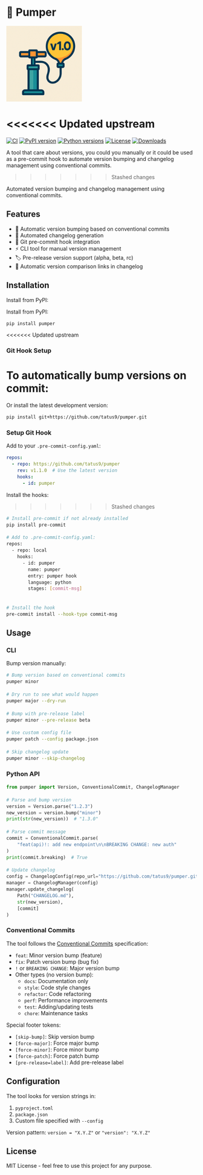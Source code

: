 # 🚀 Pumper
<img src="static/img/icon.png" alt="Pumper Icon" width="200" height="200">

<<<<<<< Updated upstream
=======
[![CI](https://github.com/tatus9/pumper/workflows/CI/badge.svg)](https://github.com/tatus9/pumper/actions/workflows/ci.yml)
[![PyPI version](https://badge.fury.io/py/pumper.svg)](https://badge.fury.io/py/pumper)
[![Python versions](https://img.shields.io/pypi/pyversions/pumper.svg)](https://pypi.org/project/pumper/)
[![License](https://img.shields.io/github/license/tatus9/pumper.svg)](https://github.com/tatus9/pumper/blob/main/LICENSE)
[![Downloads](https://img.shields.io/pypi/dm/pumper.svg)](https://pypi.org/project/pumper/)

A tool that care about versions, you could you manually or it could be used as a pre-commit hook to automate version bumping and changelog management using conventional commits.
>>>>>>> Stashed changes

Automated version bumping and changelog management using conventional commits.

## Features

- 🔄 Automatic version bumping based on conventional commits
- 📝 Automated changelog generation
- 🎣 Git pre-commit hook integration
- ⚡ CLI tool for manual version management
- 🏷️ Pre-release version support (alpha, beta, rc)
- 🔗 Automatic version comparison links in changelog

## Installation

Install from PyPI:

Install from PyPI:

```bash
pip install pumper
```

<<<<<<< Updated upstream
### Git Hook Setup

To automatically bump versions on commit:
=======
Or install the latest development version:

```bash
pip install git+https://github.com/tatus9/pumper.git
```

### Setup Git Hook

Add to your `.pre-commit-config.yaml`:

```yaml
repos:
  - repo: https://github.com/tatus9/pumper
    rev: v1.1.0  # Use the latest version
    hooks:
      - id: pumper
```

Install the hooks:
>>>>>>> Stashed changes

```bash
# Install pre-commit if not already installed
pip install pre-commit

# Add to .pre-commit-config.yaml:
repos:
  - repo: local
    hooks:
      - id: pumper
        name: pumper
        entry: pumper hook
        language: python
        stages: [commit-msg]


# Install the hook
pre-commit install --hook-type commit-msg
```

## Usage

### CLI

Bump version manually:

```bash
# Bump version based on conventional commits
pumper minor

# Dry run to see what would happen
pumper major --dry-run

# Bump with pre-release label
pumper minor --pre-release beta

# Use custom config file
pumper patch --config package.json

# Skip changelog update
pumper minor --skip-changelog
```

### Python API

```python
from pumper import Version, ConventionalCommit, ChangelogManager

# Parse and bump version
version = Version.parse("1.2.3")
new_version = version.bump("minor")
print(str(new_version))  # "1.3.0"

# Parse commit message
commit = ConventionalCommit.parse(
    "feat(api)!: add new endpoint\n\nBREAKING CHANGE: new auth"
)
print(commit.breaking)  # True

# Update changelog
config = ChangelogConfig(repo_url="https://github.com/tatus9/pumper.git")
manager = ChangelogManager(config)
manager.update_changelog(
    Path("CHANGELOG.md"),
    str(new_version),
    [commit]
)
```

### Conventional Commits

The tool follows the [Conventional Commits](https://www.conventionalcommits.org/) specification:

- `feat`: Minor version bump (feature)
- `fix`: Patch version bump (bug fix)
- `!` or `BREAKING CHANGE`: Major version bump
- Other types (no version bump):
  - `docs`: Documentation only
  - `style`: Code style changes
  - `refactor`: Code refactoring
  - `perf`: Performance improvements
  - `test`: Adding/updating tests
  - `chore`: Maintenance tasks

Special footer tokens:
- `[skip-bump]`: Skip version bump
- `[force-major]`: Force major bump
- `[force-minor]`: Force minor bump
- `[force-patch]`: Force patch bump
- `[pre-release=label]`: Add pre-release label

## Configuration

The tool looks for version strings in:
1. `pyproject.toml`
2. `package.json`
3. Custom file specified with `--config`

Version pattern: `version = "X.Y.Z"` or `"version": "X.Y.Z"`

## License

MIT License - feel free to use this project for any purpose.
